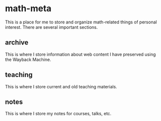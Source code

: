 # math-meta

This is a place for me to store and organize math-related things of personal interest. There are several important sections.

## archive

This is where I store information about web content I have preserved using the Wayback Machine.

## teaching

This is where I store current and old teaching materials.

## notes

This is where I store my notes for courses, talks, etc.

